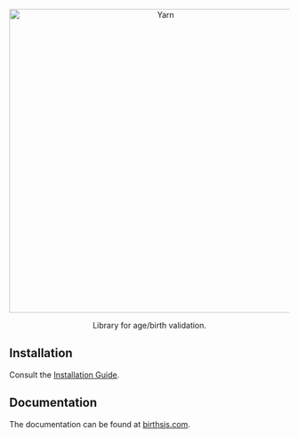 <p align="center">
  <a href="https://yarnpkg.com/">
    <img alt="Yarn" src="https://github.com/yarnpkg/assets/blob/master/yarn-kitten-full.png?raw=true" width="546">
  </a>
</p>

<p align="center">
 Library for age/birth validation.
</p>

## Installation

Consult the [Installation Guide](https://yarnpkg.com/getting-started/install).

## Documentation

The documentation can be found at [birthsjs.com](https://yarnpkg.com/).
